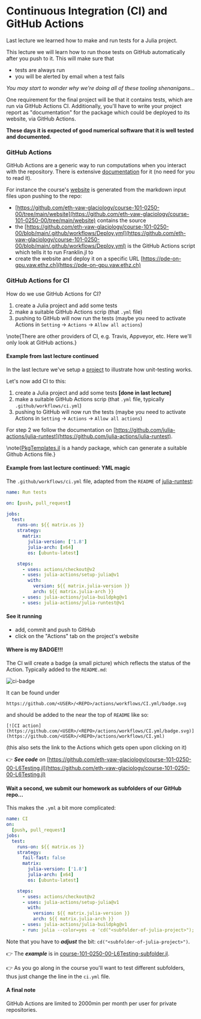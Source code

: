 <!--This file was generated, do not modify it.-->
# Continuous Integration (CI) and GitHub Actions

Last lecture we learned how to make and run tests for a Julia project.

This lecture we will learn how to run those tests on GitHub automatically after you push to it. This will make sure that
- tests are always run
- you will be alerted by email when a test fails

*You may start to wonder why we're doing all of these tooling shenanigans...*

One requirement for the final project will be that it contains tests, which are run via GitHub Actions CI.  Additionally, you'll have to write your project report as "documentation" for the package which could be deployed to its website, via GitHub Actions.

**These days it is expected of good numerical software that it is well tested and documented.**

### GitHub Actions

GitHub Actions are a generic way to run computations when you interact with the repository. There is extensive [documentation](https://docs.github.com/en/actions) for it (no need for you to read it).

For instance the course's [website](https://pde-on-gpu.vaw.ethz.ch) is generated from the markdown input files upon pushing to the repo:
- [https://github.com/eth-vaw-glaciology/course-101-0250-00/tree/main/website](https://github.com/eth-vaw-glaciology/course-101-0250-00/tree/main/website) contains the source
- the [https://github.com/eth-vaw-glaciology/course-101-0250-00/blob/main/.github/workflows/Deploy.yml](https://github.com/eth-vaw-glaciology/course-101-0250-00/blob/main/.github/workflows/Deploy.yml) is the GitHub Actions script which tells it to run Franklin.jl to
- create the website and deploy it on a specific URL [https://pde-on-gpu.vaw.ethz.ch](https://pde-on-gpu.vaw.ethz.ch)

### GitHub Actions for CI

How do we use GitHub Actions for CI?

1. create a Julia project and add some tests
2. make a suitable GitHub Actions scrip (that `.yml` file)
3. pushing to GitHub will now run the tests (maybe you need to activate Actions in `Setting` -> `Actions` -> `Allow all actions`)

\note{There are other providers of CI, e.g. Travis, Appveyor, etc. Here we'll only look at GitHub actions.}

#### Example from last lecture continued

In the last lecture we've setup a [project](https://github.com/eth-vaw-glaciology/course-101-0250-00-L6Testing.jl) to illustrate how unit-testing works.

Let's now add CI to this:

1. create a Julia project and add some tests **[done in last lecture]**
2. make a suitable GitHub Actions scrip (that `.yml` file, typically `.github/workflows/ci.yml`)
3. pushing to GitHub will now run the tests (maybe you need to activate Actions in `Setting` -> `Actions` -> `Allow all actions`)

For step 2 we follow the documentation on [https://github.com/julia-actions/julia-runtest](https://github.com/julia-actions/julia-runtest).

\note{[PkgTemplates.jl](https://github.com/invenia/PkgTemplates.jl) is a handy package, which can generate a suitable Github Actions file.}

#### Example from last lecture continued: YML magic

The `.github/workflows/ci.yml` file, adapted from the `README` of [julia-runtest](https://github.com/julia-actions/julia-runtest):
```yml
name: Run tests

on: [push, pull_request]

jobs:
  test:
    runs-on: ${{ matrix.os }}
    strategy:
      matrix:
        julia-version: ['1.8']
        julia-arch: [x64]
        os: [ubuntu-latest]

    steps:
      - uses: actions/checkout@v2
      - uses: julia-actions/setup-julia@v1
        with:
          version: ${{ matrix.julia-version }}
          arch: ${{ matrix.julia-arch }}
      - uses: julia-actions/julia-buildpkg@v1
      - uses: julia-actions/julia-runtest@v1
```

#### See it running

- add, commit and push to GitHub
- click on the "Actions" tab on the project's website

#### Where is my BADGE!!!

The CI will create a badge (a small picture) which reflects the status of the Action. Typically added to the `README.md`:

![ci-badge](../assets/literate_figures/l7_ci-badge.png)

It can be found under
```
https://github.com/<USER>/<REPO>/actions/workflows/CI.yml/badge.svg
```
and should be added to the near the top of `README` like so:
```
[![CI action](https://github.com/<USER>/<REPO>/actions/workflows/CI.yml/badge.svg)](https://github.com/<USER>/<REPO>/actions/workflows/CI.yml)
```
(this also sets the link to the Actions which gets open upon clicking on it)

👉 _**See code**_ on [https://github.com/eth-vaw-glaciology/course-101-0250-00-L6Testing.jl](https://github.com/eth-vaw-glaciology/course-101-0250-00-L6Testing.jl)

#### Wait a second, we submit our homework as subfolders of our GitHub repo...

This makes the `.yml` a bit more complicated:
```yml
name: CI
on:
  [push, pull_request]
jobs:
  test:
    runs-on: ${{ matrix.os }}
    strategy:
      fail-fast: false
      matrix:
        julia-version: ['1.8']
        julia-arch: [x64]
        os: [ubuntu-latest]

    steps:
      - uses: actions/checkout@v2
      - uses: julia-actions/setup-julia@v1
        with:
          version: ${{ matrix.julia-version }}
          arch: ${{ matrix.julia-arch }}
      - uses: julia-actions/julia-buildpkg@v1
      - run: julia --color=yes -e 'cd("<subfolder-of-julia-project>"); import Pkg; Pkg.activate("."); Pkg.test()'
```
Note that you have to _**adjust**_ the bit: `cd("<subfolder-of-julia-project>")`.

👉 The _**example**_ is in [course-101-0250-00-L6Testing-subfolder.jl](https://github.com/eth-vaw-glaciology/course-101-0250-00-L6Testing-subfolder.jl).

👉 As you go along in the course you'll want to test different subfolders, thus just change the line in the `ci.yml` file.

#### A final note

GitHub Actions are limited to 2000min per month per user for private repositories.

